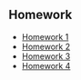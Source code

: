 ## Homework

- [Homework 1](./hw1.md)
- [Homework 2](./hw2.md)
- [Homework 3](./hw3.md)
- [Homework 4](./hw4.md)
